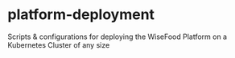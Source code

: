# platform-deployment
Scripts &amp; configurations for deploying the WiseFood Platform on a Kubernetes Cluster of any size
